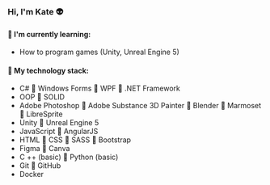### Hi, I'm Kate :alien:

#### :memo: I'm currently learning:
* How to program games (Unity, Unreal Engine 5)

#### :floppy_disk: My technology stack:
* C# :small_blue_diamond: Windows Forms :small_blue_diamond: WPF :small_blue_diamond: .NET Framework                               
* OOP :small_blue_diamond: SOLID
* Adobe Photoshop :small_blue_diamond: Adobe Substance 3D Painter :small_blue_diamond: Blender :small_blue_diamond: Marmoset :small_blue_diamond: LibreSprite
* Unity :small_blue_diamond: Unreal Engine 5
* JavaScript :small_blue_diamond: AngularJS                                                          
* HTML :small_blue_diamond: CSS :small_blue_diamond: SASS :small_blue_diamond: Bootstrap
* Figma :small_blue_diamond: Canva
* C ++ (basic) :small_blue_diamond: Python (basic)
* Git :small_blue_diamond: GitHub
* Docker
